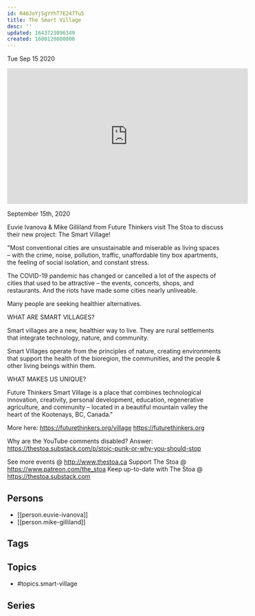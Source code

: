 ```yaml
---
id: R46JoYjSgYYhT7E247Tu5
title: The Smart Village
desc: ''
updated: 1643723096349
created: 1600120800000
---
```





Tue Sep 15 2020

<iframe width="560" height="315" src="https://www.youtube.com/embed/_xdbuG49yfg" title="The Smart Village w/ Euvie Ivanova & Mike Gilliland" frameborder="0" allow="accelerometer; autoplay; clipboard-write; encrypted-media; gyroscope; picture-in-picture" allowfullscreen ></iframe>

September 15th, 2020

Euvie Ivanova & Mike Gilliland from Future Thinkers visit The Stoa to discuss their new project: The Smart Village!

"Most conventional cities are unsustainable and miserable as living spaces – with the crime, noise, pollution, traffic, unaffordable tiny box apartments, the feeling of social isolation, and constant stress.

The COVID-19 pandemic has changed or cancelled a lot of the aspects of cities that used to be attractive – the events, concerts, shops, and restaurants. And the riots have made some cities nearly unliveable.

Many people are seeking healthier alternatives.

WHAT ARE SMART VILLAGES?

Smart villages are a new, healthier way to live. They are rural settlements that integrate technology, nature, and community.

Smart Villages operate from the principles of nature, creating environments that support the health of the bioregion, the communities, and the people & other living beings within them.

WHAT MAKES US UNIQUE?

Future Thinkers Smart Village is a place that combines technological innovation, creativity, personal development, education, regenerative agriculture, and community – located in a beautiful mountain valley the heart of the Kootenays, BC, Canada."

More here: https://futurethinkers.org/village
https://futurethinkers.org

Why are the YouTube comments disabled? Answer: https://thestoa.substack.com/p/stoic-punk-or-why-you-should-stop

See more events @ http://www.thestoa.ca
Support The Stoa @ https://www.patreon.com/the_stoa
Keep up-to-date with The Stoa @ https://thestoa.substack.com

## Persons

- [[person.euvie-ivanova]]
- [[person.mike-gilliland]]

## Tags



## Topics

- #topics.smart-village

## Series



